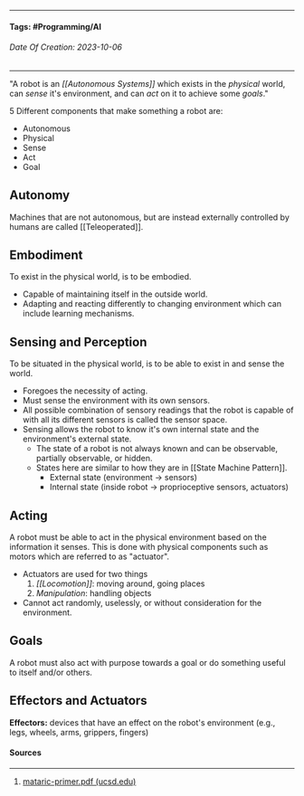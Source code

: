 __________________________________________________________________________
#### **Tags:** #Programming/AI
###### *Date Of Creation: 2023-10-06*
__________________________________________________________________________

"A robot is an *[[Autonomous Systems]]* which exists in the *physical* world, can *sense* it's environment, and can *act* on it to achieve some *goals*."

5 Different components that make something a robot are:
- Autonomous
- Physical
- Sense
- Act
- Goal
## Autonomy
Machines that are not autonomous, but are instead externally controlled by humans are called [[Teleoperated]].
## Embodiment 
To exist in the physical world, is to be embodied.
- Capable of maintaining itself in the outside world. 
- Adapting and reacting differently to changing environment which can include learning mechanisms.
## Sensing and Perception
To be situated in the physical world, is to be able to exist in and sense the world.
- Foregoes the necessity of acting.
- Must sense the environment with its own sensors.
- All possible combination of sensory readings that the robot is capable of with all its different sensors is called the sensor space.
- Sensing allows the robot to know it's own internal state and the environment's external state.
	- The state of a robot is not always known and can be observable, partially observable, or hidden.
	- States here are similar to how they are in [[State Machine Pattern]].
		- External state (environment -> sensors)
		- Internal state (inside robot -> proprioceptive sensors, actuators)
## Acting
A robot must be able to act in the physical environment based on the information it senses. This is done with physical components such as motors which are referred to as "actuator".
- Actuators are used for two things
	1. *[[Locomotion]]*: moving around, going places
	2. *Manipulation*: handling objects
- Cannot act randomly, uselessly, or without consideration for the environment.
## Goals
A robot must also act with purpose towards a goal or do something useful to itself and/or others.
## Effectors and Actuators
**Effectors:** devices that have an effect on the robot's environment (e.g., legs, wheels, arms, grippers, fingers)

#### Sources
__________________________________________________________________________
1. [mataric-primer.pdf (ucsd.edu)](https://pages.ucsd.edu/~ehutchins/cogs8/mataric-primer.pdf)